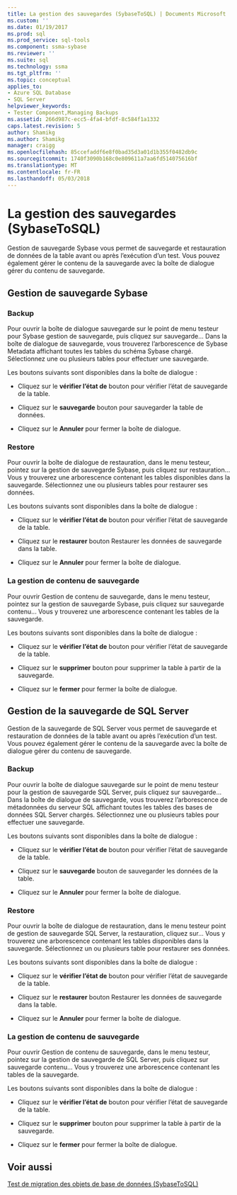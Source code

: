 ```yaml
---
title: La gestion des sauvegardes (SybaseToSQL) | Documents Microsoft
ms.custom: ''
ms.date: 01/19/2017
ms.prod: sql
ms.prod_service: sql-tools
ms.component: ssma-sybase
ms.reviewer: ''
ms.suite: sql
ms.technology: ssma
ms.tgt_pltfrm: ''
ms.topic: conceptual
applies_to:
- Azure SQL Database
- SQL Server
helpviewer_keywords:
- Tester Component,Managing Backups
ms.assetid: 266d987c-ecc5-4fa4-bfdf-8c584f1a1332
caps.latest.revision: 5
author: Shamikg
ms.author: Shamikg
manager: craigg
ms.openlocfilehash: 85ccefaddf6e8f0bad35d3a01d1b355f0482db9c
ms.sourcegitcommit: 1740f3090b168c0e809611a7aa6fd514075616bf
ms.translationtype: MT
ms.contentlocale: fr-FR
ms.lasthandoff: 05/03/2018
---
```

# <a name="managing-backups-sybasetosql"></a>La gestion des sauvegardes (SybaseToSQL)
Gestion de sauvegarde Sybase vous permet de sauvegarde et restauration de données de la table avant ou après l’exécution d’un test. Vous pouvez également gérer le contenu de la sauvegarde avec la boîte de dialogue gérer du contenu de sauvegarde.  
  
## <a name="sybase-backup-management"></a>Gestion de sauvegarde Sybase  
  
### <a name="backup"></a>Backup  
Pour ouvrir la boîte de dialogue sauvegarde sur le point de menu testeur pour Sybase gestion de sauvegarde, puis cliquez sur sauvegarde... Dans la boîte de dialogue de sauvegarde, vous trouverez l’arborescence de Sybase Metadata affichant toutes les tables du schéma Sybase chargé. Sélectionnez une ou plusieurs tables pour effectuer une sauvegarde.  
  
Les boutons suivants sont disponibles dans la boîte de dialogue :  
  
-   Cliquez sur le **vérifier l’état de** bouton pour vérifier l’état de sauvegarde de la table.  
  
-   Cliquez sur le **sauvegarde** bouton pour sauvegarder la table de données.  
  
-   Cliquez sur le **Annuler** pour fermer la boîte de dialogue.  
  
### <a name="restore"></a>Restore  
Pour ouvrir la boîte de dialogue de restauration, dans le menu testeur, pointez sur la gestion de sauvegarde Sybase, puis cliquez sur restauration... Vous y trouverez une arborescence contenant les tables disponibles dans la sauvegarde. Sélectionnez une ou plusieurs tables pour restaurer ses données.  
  
Les boutons suivants sont disponibles dans la boîte de dialogue :  
  
-   Cliquez sur le **vérifier l’état de** bouton pour vérifier l’état de sauvegarde de la table.  
  
-   Cliquez sur le **restaurer** bouton Restaurer les données de sauvegarde dans la table.  
  
-   Cliquez sur le **Annuler** pour fermer la boîte de dialogue.  
  
### <a name="managing-backup-contents"></a>La gestion de contenu de sauvegarde  
Pour ouvrir Gestion de contenu de sauvegarde, dans le menu testeur, pointez sur la gestion de sauvegarde Sybase, puis cliquez sur sauvegarde contenu... Vous y trouverez une arborescence contenant les tables de la sauvegarde.  
  
Les boutons suivants sont disponibles dans la boîte de dialogue :  
  
-   Cliquez sur le **vérifier l’état de** bouton pour vérifier l’état de sauvegarde de la table.  
  
-   Cliquez sur le **supprimer** bouton pour supprimer la table à partir de la sauvegarde.  
  
-   Cliquez sur le **fermer** pour fermer la boîte de dialogue.  
  
## <a name="sql-server-backup-management"></a>Gestion de la sauvegarde de SQL Server  
Gestion de la sauvegarde de SQL Server vous permet de sauvegarde et restauration de données de la table avant ou après l’exécution d’un test. Vous pouvez également gérer le contenu de la sauvegarde avec la boîte de dialogue gérer du contenu de sauvegarde.  
  
### <a name="backup"></a>Backup  
Pour ouvrir la boîte de dialogue sauvegarde sur le point de menu testeur pour la gestion de sauvegarde SQL Server, puis cliquez sur sauvegarde... Dans la boîte de dialogue de sauvegarde, vous trouverez l’arborescence de métadonnées du serveur SQL affichant toutes les tables des bases de données SQL Server chargés. Sélectionnez une ou plusieurs tables pour effectuer une sauvegarde.  
  
Les boutons suivants sont disponibles dans la boîte de dialogue :  
  
-   Cliquez sur le **vérifier l’état de** bouton pour vérifier l’état de sauvegarde de la table.  
  
-   Cliquez sur le **sauvegarde** bouton de sauvegarder les données de la table.  
  
-   Cliquez sur le **Annuler** pour fermer la boîte de dialogue.  
  
### <a name="restore"></a>Restore  
Pour ouvrir la boîte de dialogue de restauration, dans le menu testeur point de gestion de sauvegarde SQL Server, la restauration, cliquez sur... Vous y trouverez une arborescence contenant les tables disponibles dans la sauvegarde. Sélectionnez un ou plusieurs table pour restaurer ses données.  
  
Les boutons suivants sont disponibles dans la boîte de dialogue :  
  
-   Cliquez sur le **vérifier l’état de** bouton pour vérifier l’état de sauvegarde de la table.  
  
-   Cliquez sur le **restaurer** bouton Restaurer les données de sauvegarde dans la table.  
  
-   Cliquez sur le **Annuler** pour fermer la boîte de dialogue.  
  
### <a name="managing-backup-contents"></a>La gestion de contenu de sauvegarde  
Pour ouvrir Gestion de contenu de sauvegarde, dans le menu testeur, pointez sur la gestion de sauvegarde de SQL Server, puis cliquez sur sauvegarde contenu... Vous y trouverez une arborescence contenant les tables de la sauvegarde.  
  
Les boutons suivants sont disponibles dans la boîte de dialogue :  
  
-   Cliquez sur le **vérifier l’état de** bouton pour vérifier l’état de sauvegarde de la table.  
  
-   Cliquez sur le **supprimer** bouton pour supprimer la table à partir de la sauvegarde.  
  
-   Cliquez sur le **fermer** pour fermer la boîte de dialogue.  
  
## <a name="see-also"></a>Voir aussi  
[Test de migration des objets de base de données &#40;SybaseToSQL&#41;](../../ssma/sybase/testing-migrated-database-objects-sybasetosql.md)  
  
